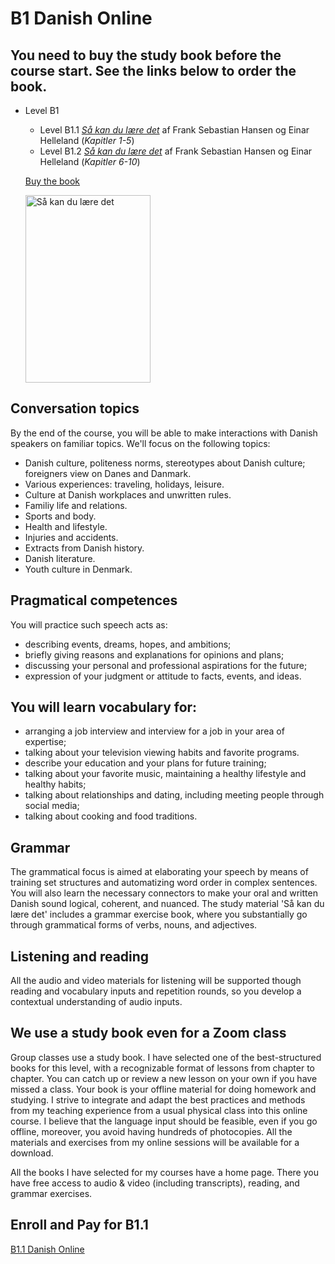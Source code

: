 # B1 Danish Online

## You need to buy the study book before the course start. See the links below to order the book. 

* Level B1
   * Level B1.1 *[Så kan du lære det](https://laerdet.gyldendal.dk)* af Frank Sebastian Hansen og Einar Helleland (*Kapitler 1-5*)
   * Level B1.2 *[Så kan du lære det](https://laerdet.gyldendal.dk)* af Frank Sebastian Hansen og Einar Helleland (*Kapitler 6-10*)
   
   [Buy the book](https://gyldendal-uddannelse.dk/products/sa-kan-du-lare-det-bog-40351-9788702185676)
   
   <img src="saa-kan-du-lære-det.png" alt="Så kan du lære det" width="200" height="300" />

## Conversation topics
By the end of the course, you will be able to make interactions with Danish speakers on familiar topics. 
We'll focus on the following topics: 
 * Danish culture, politeness norms, stereotypes about Danish culture; foreigners view on Danes and Danmark.
 * Various experiences: traveling, holidays, leisure.
 * Culture at Danish workplaces and unwritten rules.
 * Familiy life and relations.
 * Sports and body.
 * Health and lifestyle.
 * Injuries and accidents.
 * Extracts from Danish history.
 * Danish literature.
 * Youth culture in Denmark.
 
## Pragmatical competences
You will practice such speech acts as: 
* describing events, dreams, hopes, and ambitions; 
* briefly giving reasons and explanations for opinions and plans;
* discussing your personal and professional aspirations for the future;
* expression of your judgment or attitude to facts, events, and ideas. 

## You will learn vocabulary for:
* arranging a job interview and interview for a job in your area of expertise;
* talking about your television viewing habits and favorite programs.
* describe your education and your plans for future training;
* talking about your favorite music, maintaining a healthy lifestyle and healthy habits;
* talking about relationships and dating, including meeting people through social media;
* talking about cooking and food traditions. 

## Grammar 
The grammatical focus is aimed at elaborating your speech by means of training set structures and automatizing word order in complex sentences. You will also learn the necessary connectors to make your oral and written Danish sound logical, coherent, and nuanced.
The study material 'Så kan du lære det' includes a grammar exercise book, where you substantially go through grammatical forms of verbs, nouns, and adjectives. 
 
## Listening and reading
All the audio and video materials for listening will be supported though reading and vocabulary inputs and repetition rounds, so you develop a contextual understanding of audio inputs. 

## We use a study book even for a Zoom class 
Group classes use a study book. I have selected one of the best-structured books for this level, with a recognizable format of lessons from chapter to chapter. You can catch up or review a new lesson on your own if you have missed a class. Your book is your offline material for doing homework and studying. I strive to integrate and adapt the best practices and methods from my teaching experience from a usual physical class into this online course. I believe that the language input should be feasible, even if you go offline, moreover, you avoid 
having hundreds of photocopies. All the materials and exercises from my online sessions will be available for a download. 

All the books I have selected for my courses have a home page. There you have free access to audio & video (including transcripts), reading, and grammar exercises.


## Enroll and Pay for B1.1
<script src="https://cdn.podia.com/embeds.js" async="async"></script><a href="https://elenasokolova.podia.com/b1-1-danish-online" data-podia-embed="button">B1.1 Danish Online</a>

   
  
